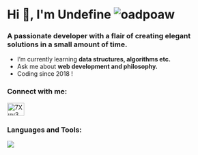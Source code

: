 <h1 align="left">Hi 👋, I'm Undefine <img src="https://komarev.com/ghpvc/?username=oadpoaw&label=Profile%20views&color=0e75b6&style=flat" alt="oadpoaw" /></h1>
<h3 align="left">A passionate developer with a flair of creating elegant solutions in a small amount of time.</h3>

- I’m currently learning **data structures, algorithms etc.**
- Ask me about **web development and philosophy.**
- Coding since 2018 !

<h3 align="left">Connect with me:</h3>
<p align="left">
<a href="https://discord.gg/7Xuy3wgWZu" target="blank"><img align="center" src="https://raw.githubusercontent.com/rahuldkjain/github-profile-readme-generator/master/src/images/icons/Social/discord.svg" alt="7Xuy3wgWZu" height="30" width="40" /></a>
</p>

<h3 align="left">Languages and Tools:</h3>
<p align="left">
  <a href="https://skillicons.dev">
    <img src="https://skillicons.dev/icons?i=androidstudio,bash,cpp,cloudflare,css,discord,bots,electron,express,figma,firebase,git,github,html,java,js,jquery,linux,mongodb,mysql,netlify,nextjs,nginx,nodejs,ps,postgres,prisma,react,redis,regex,tailwind,ts,vscode" />
  </a>
</p>

